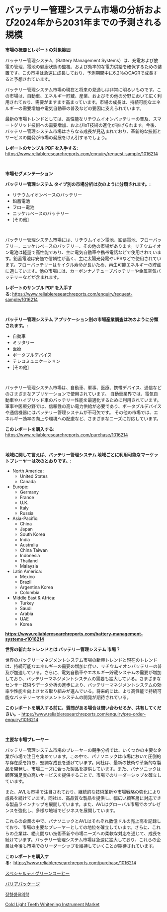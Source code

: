 <p><h1>バッテリー管理システム市場の分析および2024年から2031年までの予測される規模</h1></p><p><strong>市場の概要とレポートの対象範囲</strong></p>
<p><p>バッテリー管理システム（Battery Management Systems）は、充電および放電の管理、電池の健康状態の監視、および効率的な電力供給を確保するための装置です。この市場は急速に成長しており、予測期間中に6.2％のCAGRで成長すると予想されています。</p><p>バッテリー管理システム市場の現在と将来の見通しは非常に明るいものです。この市場は、自動車、エネルギー貯蔵、産業、およびその他の分野において広く利用されており、需要がますます高まっています。市場の成長は、持続可能なエネルギーの需要増加や電気自動車の普及などの要因に支えられています。</p><p>最新の市場トレンドとしては、高性能なリチウムイオンバッテリーの普及、スマートグリッド技術への需要増加、およびIoT技術の進化が挙げられます。今後、バッテリー管理システム市場はさらなる成長が見込まれており、革新的な技術とサービスの開発が市場の発展をけん引するでしょう。</p></p>
<p><strong>レポートのサンプル PDF を入手する:</strong> <a href="https://www.reliableresearchreports.com/enquiry/request-sample/1016214">https://www.reliableresearchreports.com/enquiry/request-sample/1016214</a></p>
<p>&nbsp;</p>
<p><strong>市場セグメンテーション</strong></p>
<p><strong>バッテリー管理システム タイプ別の市場分析は次のように分類されます。:</strong></p>
<p><ul><li>リチウムイオンベースのバッテリー</li><li>鉛蓄電池</li><li>フロー電池</li><li>ニッケルベースのバッテリー</li><li>[その他]</li></ul></p>
<p>&nbsp;</p>
<p><p>バッテリー管理システム市場には、リチウムイオン電池、鉛蓄電池、フローバッテリー、ニッケルベースのバッテリー、その他の市場があります。リチウムイオン電池は軽量で高性能であり、主に電気自動車や携帯電話などで使用されています。鉛蓄電池は安価で信頼性が高く、主に太陽光発電やUPSなどで使用されています。フローバッテリーはサイクル寿命が長いため、再生可能エネルギーの貯蔵に適しています。他の市場には、カーボンナノチューブバッテリーや金属空気バッテリーなどが含まれます。</p></p>
<p><strong>レポートのサンプル PDF を入手する:</strong>&nbsp;<a href="https://www.reliableresearchreports.com/enquiry/request-sample/1016214">https://www.reliableresearchreports.com/enquiry/request-sample/1016214</a></p>
<p>&nbsp;</p>
<p><strong> バッテリー管理システム アプリケーション別の市場産業調査は次のように分類されます。:</strong></p>
<p><ul><li>自動車</li><li>ミリタリー</li><li>医療</li><li>ポータブルデバイス</li><li>テレコミュニケーション</li><li>[その他]</li></ul></p>
<p>&nbsp;</p>
<p><p>バッテリー管理システム市場は、自動車、軍事、医療、携帯デバイス、通信などのさまざまなアプリケーションで使用されています。 自動車業界では、電気自動車やハイブリッド車のバッテリー性能を最適化するために利用されています。 軍事や医療分野では、信頼性の高い電力供給が必要であり、ポータブルデバイスや通信機器にはバッテリー管理システムが不可欠です。 その他の市場では、エネルギー効率の向上や環境への配慮など、さまざまなニーズに対応しています。</p></p>
<p><strong>このレポートを購入する:</strong>&nbsp; <a href="https://www.reliableresearchreports.com/purchase/1016214">https://www.reliableresearchreports.com/purchase/1016214</a></p>
<p>&nbsp;</p>
<p><strong>地域に関して言えば、バッテリー管理システム 地域ごとに利用可能なマーケットプレーヤーは次のとおりです。:</strong></p>
<p><ul>
    <li>
        North America:
        <ul>
            <li>United States</li>
            <li>Canada</li>
        </ul>
    </li>
    <li>
        Europe:
        <ul>
            <li>Germany</li>
            <li>France</li>
            <li>U.K.</li>
            <li>Italy</li>
            <li>Russia</li>
        </ul>
    </li>
    <li>
        Asia-Pacific:
        <ul>
            <li>China</li>
            <li>Japan</li>
            <li>South Korea</li>
            <li>India</li>
            <li>Australia</li>
            <li>China Taiwan</li>
            <li>Indonesia</li>
            <li>Thailand</li>
            <li>Malaysia</li>
        </ul>
    </li>
    <li>
        Latin America:
        <ul>
            <li>Mexico</li>
            <li>Brazil</li>
            <li>Argentina Korea</li>
            <li>Colombia</li>
        </ul>
    </li>
    <li>
        Middle East & Africa:
        <ul>
            <li>Turkey</li>
            <li>Saudi</li>
            <li>Arabia</li>
            <li>UAE</li>
            <li>Korea</li>
        </ul>
    </li>
    </ul></p>
<p><strong><a href="https://www.reliableresearchreports.com/battery-management-systems-r1016214">https://www.reliableresearchreports.com/battery-management-systems-r1016214</a></strong>&nbsp;</p>
<p><strong>世界の新たなトレンドとは バッテリー管理システム 市場？</strong></p>
<p><p>世界のバッテリーマネジメントシステム市場の新興トレンドと現在のトレンドは、持続可能なエネルギーの需要の増加に伴い、リチウムイオンバッテリーの普及が加速している。さらに、電気自動車やエネルギー貯蔵システムの需要が増加しており、バッテリーマネジメントシステムの需要も拡大している。さまざまなセンサー技術やデータ分析の進歩により、バッテリーマネジメントシステムの効率や性能を向上させる取り組みが進んでいる。将来的には、より高性能で持続可能なバッテリーマネジメントシステムの開発が期待されている。</p></p>
<p><strong>このレポートを購入する前に、質問がある場合は問い合わせるか、共有してください。</strong>- <a href="https://www.reliableresearchreports.com/enquiry/pre-order-enquiry/1016214">https://www.reliableresearchreports.com/enquiry/pre-order-enquiry/1016214</a></p>
<p>&nbsp;</p>
<p><strong>主要な市場プレーヤー</strong></p>
<p><p>バッテリー管理システム市場のプレーヤーの競争分析では、いくつかの主要な企業が市場で注目を集めています。この中で、パナソニックは市場において圧倒的な存在感を持ち、堅調な成長を遂げています。同社は、最新の技術や革新的な製品を開発し、市場ニーズに合った製品を提供しています。また、パナソニックは顧客満足度の高いサービスを提供することで、市場でのリーダーシップを確立しています。</p><p>また、AVLも市場で注目されており、継続的な技術革新や市場戦略の強化により成長を続けています。同社は、高品質な製品を提供し、幅広い顧客層に対応できる製品ラインナップを展開しています。また、AVLはグローバル市場でのプレゼンスを強化し、多様な地域でビジネスを展開しています。</p><p>これらの企業の中で、パナソニックとAVLはそれぞれ数億ドルの売上高を記録しており、市場の主要なプレーヤーとしての地位を確立しています。さらに、これらの企業は、絶え間ない技術革新や市場ニーズへの柔軟な対応を通じて、成長を続けています。バッテリー管理システム市場は急速に拡大しており、これらの企業は今後も市場でのリーダーシップを維持していくことが期待されています。</p></p>
<p><strong>このレポートを購入する:</strong>&nbsp;&nbsp;<a href="https://www.reliableresearchreports.com/purchase/1016214">https://www.reliableresearchreports.com/purchase/1016214</a></p>
<p><p><a href="https://medium.com/@claudehintz/%E5%B0%82%E9%96%80%E5%BA%97%E3%82%B0%E3%83%AA%E3%83%BC%E3%83%B3%E3%82%B3%E3%83%BC%E3%83%92%E3%83%BC%E5%B8%82%E5%A0%B4%E3%81%AE%E3%83%A1%E3%83%88%E3%83%AA%E3%82%AF%E3%82%B9%E3%81%AE%E8%A7%A3%E8%AA%AD-%E5%B8%82%E5%A0%B4%E3%82%B7%E3%82%A7%E3%82%A2-%E3%83%88%E3%83%AC%E3%83%B3%E3%83%89-%E6%88%90%E9%95%B7%E3%83%91%E3%82%BF%E3%83%BC%E3%83%B3-8fafc2c4e329">スペシャルティグリーンコーヒー</a></p><p><a href="https://github.com/Sophiaard2003/Market-Research-Report-List-1/blob/main/381828523242.md">バリアパッケージ</a></p><p><a href="https://medium.com/@bricebeahan2023/%EC%98%A4%EC%86%8C%EB%B9%84%EC%98%A4%EB%A1%9D%EC%8A%A4-%EC%8B%9C%EC%9E%A5-%EA%B7%9C%EB%AA%A8-cagr-%EB%8F%99%ED%96%A5-2024-2030-40c42b1c7fa3">정형생물의학</a></p><p><a href="https://github.com/brenzgnarento/Market-Research-Report-List-2/blob/main/cold-light-teeth-whitening-instrument-market.md">Cold Light Teeth Whitening Instrument Market</a></p></p>